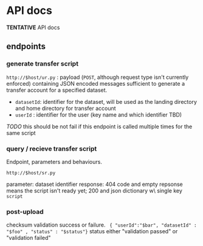 # API docs

**TENTATIVE** API docs

## endpoints
### generate transfer script
`http://$host/ur.py` : payload (`POST`, although request type isn't currently enforced) containing JSON encoded messages sufficient to generate a transfer account for a specified dataset. 

- `datasetId`: identifier for the dataset, will be used as the landing directory and home directory for transfer account
- `userId` : identifier for the user (key name and which identifier TBD)

*TODO* this should be not fail if this endpoint is called multiple times for the same script


### query / recieve transfer script
Endpoint, parameters and behaviours.

`http://$host/sr.py`

parameter: dataset identifier
response: 404 code and empty repsonse means the script isn't ready yet; 200 and json dictionary w\ single key `script`


### post-upload
checksum validation success or failure.
` { "userId":"$bar", "datasetId" : "$foo" , "status" : "$status"}`
status either "validation passed" or "validation failed"

